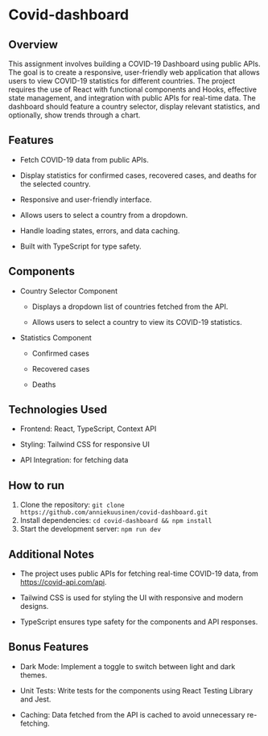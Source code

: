 # Covid-dashboard

## Overview

This assignment involves building a COVID-19 Dashboard using public APIs. The goal is to create a responsive, user-friendly web application that allows users to view COVID-19 statistics for different countries. The project requires the use of React with functional components and Hooks, effective state management, and integration with public APIs for real-time data. The dashboard should feature a country selector, display relevant statistics, and optionally, show trends through a chart.

## Features

- Fetch COVID-19 data from public APIs.

- Display statistics for confirmed cases, recovered cases, and deaths for the selected country.

- Responsive and user-friendly interface.

- Allows users to select a country from a dropdown.

- Handle loading states, errors, and data caching.

- Built with TypeScript for type safety.

## Components

- Country Selector Component

  - Displays a dropdown list of countries fetched from the API.

  - Allows users to select a country to view its COVID-19 statistics.

- Statistics Component

  - Confirmed cases

  - Recovered cases

  - Deaths

## Technologies Used

- Frontend: React, TypeScript, Context API

- Styling: Tailwind CSS for responsive UI

- API Integration: for fetching data

## How to run

1. Clone the repository: `git clone https://github.com/anniekuusinen/covid-dashboard.git`
2. Install dependencies:
   `cd covid-dashboard && npm install`
3. Start the development server:
   `npm run dev`

## Additional Notes

- The project uses public APIs for fetching real-time COVID-19 data, from https://covid-api.com/api.

- Tailwind CSS is used for styling the UI with responsive and modern designs.

- TypeScript ensures type safety for the components and API responses.

## Bonus Features

- Dark Mode: Implement a toggle to switch between light and dark themes.

- Unit Tests: Write tests for the components using React Testing Library and Jest.

- Caching: Data fetched from the API is cached to avoid unnecessary re-fetching.
